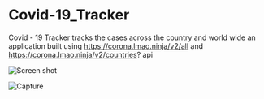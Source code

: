 # Covid-19_Tracker
Covid - 19  Tracker tracks the cases across the country and world wide an application built using https://corona.lmao.ninja/v2/all and https://corona.lmao.ninja/v2/countries? api



![Screen shot](https://user-images.githubusercontent.com/65825065/116731955-07aa6580-aa08-11eb-9ed9-68b6511cd584.png)







![Capture](https://user-images.githubusercontent.com/65825065/116736127-15aeb500-aa0d-11eb-97d2-285f91682a02.PNG)

